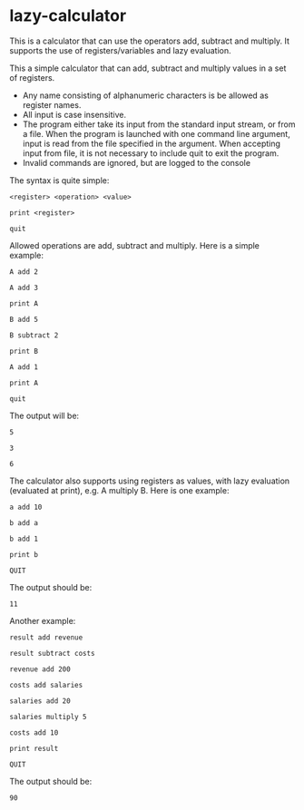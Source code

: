 # lazy-calculator
This is a calculator that can use the operators add, subtract and multiply. It supports the use of registers/variables and lazy evaluation.

This a simple calculator that can add, subtract and multiply values in a set of registers.
* Any name consisting of alphanumeric characters is be allowed as register names.
* All input is case insensitive.
* The program either take its input from the standard input stream, or from a file. When the
program is launched with one command line argument, input is read from the file specified in
the argument. When accepting input from file, it is not necessary to include quit to exit the
program.
* Invalid commands are ignored, but are logged to the console

The syntax is quite simple:

 `<register> <operation> <value> `
 
 `print <register> `
 
 `quit `
 
Allowed operations are add, subtract and multiply. Here is a simple example:

 `A add 2 `
 
 `A add 3 `

 `print A `

 `B add 5 `

 `B subtract 2 `

 `print B `
 
 `A add 1 `
 
 `print A `

 `quit `

The output will be:

 `5 `

 `3 `

 `6 `

The calculator also supports using registers as values, with lazy evaluation (evaluated at print), e.g.
A multiply B. Here is one example:

 `a add 10 `

 `b add a `

 `b add 1 `
 
 `print b `

 `QUIT `

The output should be:

 `11 `

Another example:

 `result add revenue `

 `result subtract costs `
 
 `revenue add 200 `
 
 `costs add salaries `

 `salaries add 20 `
 
 `salaries multiply 5 `
 
 `costs add 10 `
 
 `print result `
 
 `QUIT `

The output should be:

 `90 `
